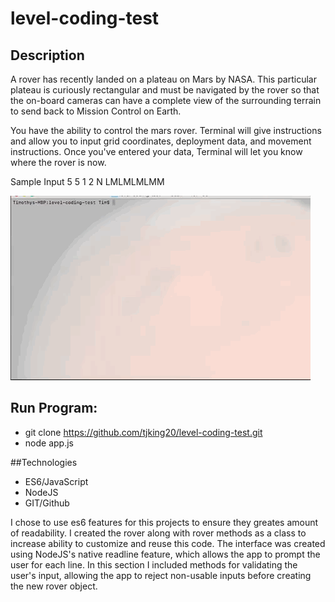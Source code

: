 # level-coding-test


## Description
 A rover has recently landed on a plateau on Mars by NASA.  This particular plateau is curiously rectangular and must be navigated by the rover so that the on-board cameras can have a complete view of the surrounding terrain to send back to Mission Control on Earth.

 You have the ability to control the mars rover. Terminal will give instructions and allow you to input grid coordinates, deployment data, and movement instructions. Once you've entered your data, Terminal will let you know where the rover is now. 

 Sample Input
 5 5
 1 2 N
 LMLMLMLMM

!["gif of mars rover app"](rover-test.gif)

## Run Program:

- git clone https://github.com/tjking20/level-coding-test.git
- node app.js 


##Technologies

- ES6/JavaScript
- NodeJS
- GIT/Github

I chose to use es6 features for this projects to ensure they greates amount of readability. I created the rover along with rover methods as a class to increase ability to customize and reuse this code. The interface was created using NodeJS's native readline feature, which allows the app to prompt the user for each line. In this section I included methods for validating the user's input, allowing the app to reject non-usable inputs before creating the new rover object. 
